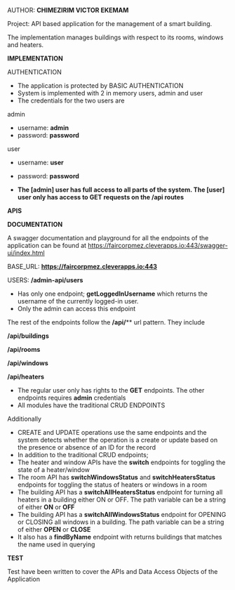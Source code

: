 AUTHOR: **CHIMEZIRIM VICTOR EKEMAM**

Project: API based application for the management of a smart building.

The implementation manages buildings with respect to its rooms, windows and heaters.

**IMPLEMENTATION**

AUTHENTICATION
- The application is protected by BASIC AUTHENTICATION
- System is implemented with 2 in memory users, admin and user
- The credentials for the two users are 

admin
- username: **admin**
- password: **password**


user
- username: **user**
- password: **password**


- **The [admin] user has full access to all parts of the system. The [user] user only has access to GET requests on the /api routes**

**APIS** 

**DOCUMENTATION**

A swagger documentation and playground for all the endpoints of the application can be found at https://faircorpmez.cleverapps.io:443/swagger-ui/index.html

BASE_URL: **https://faircorpmez.cleverapps.io:443**

USERS: **/admin-api/users**
- Has only one endpoint; **getLoggedInUsername** which returns the username of the currently logged-in user. 
- Only the admin can access this endpoint

The rest of the endpoints follow the **/api/**** url pattern. They include


**/api/buildings**


**/api/rooms**


**/api/windows**


**/api/heaters**

- The regular user only has rights to the **GET** endpoints. The other endpoints requires **admin** credentials
- All modules have the traditional CRUD ENDPOINTS

Additionally


- CREATE and UPDATE operations use the same endpoints and the system detects whether the operation is a create or update based on the presence or absence of an ID for the record
- In addition to the traditional CRUD endpoints;
- The heater and window APIs have the **switch** endpoints for toggling the state of a heater/window
- The room API has **switchWindowsStatus** and **switchHeatersStatus** endpoints for toggling the status of heaters or windows in a room
- The building API has a **switchAllHeatersStatus** endpoint for turning all heaters in a building either ON or OFF. The path variable can be a string of either **ON** or **OFF** 
- The building API has a **switchAllWindowsStatus** endpoint for OPENING or CLOSING all windows in a building. The path variable can be a string of either **OPEN** or **CLOSE**
- It also has a **findByName** endpoint with returns buildings that matches the name used in querying

**TEST**

Test have been written to cover the APIs and Data Access Objects of the Application